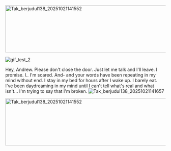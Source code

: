 <img width="736" height="148" alt="Tak_berjudul138_20251021141552" src="https://github.com/user-attachments/assets/551f491a-7406-47b6-8fd2-3c1e8177ccf1" />

![gif_test_2](https://github.com/user-attachments/assets/d5ef760a-a104-4acc-a2bc-12f92c7ed406)

Hey, Andrew. Please don't close the door. Just let me talk and I'll leave. I promise. I.. I'm scared. And- and your words have been repeating in my mind without end. I stay in my bed for hours after I wake up. I barely eat. I've been daydreaming in my mind until I can't tell what's real and what isn't... I'm trying to say that I'm broken.
![Tak_berjudul138_20251021141657](https://github.com/user-attachments/assets/a2a883f4-4083-4d8c-a4f6-b8fcef3ae029)

<img width="736" height="148" alt="Tak_berjudul138_20251021141552" src="https://github.com/user-attachments/assets/551f491a-7406-47b6-8fd2-3c1e8177ccf1" />
